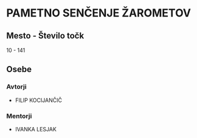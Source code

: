 # PAMETNO SENČENJE ŽAROMETOV
## Mesto - Število točk
10 - 141
## Osebe
### Avtorji
 * FILIP KOCIJANČIČ
### Mentorji
 * IVANKA LESJAK